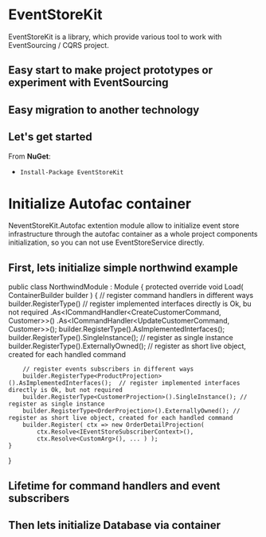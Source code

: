 # EventStoreKit #

EventStoreKit is a library, which provide various tool to work with EventSourcing / CQRS project.

## Easy start to make project prototypes or experiment with EventSourcing

## Easy migration to another technology

## Let's get started

From **NuGet**:
* `Install-Package EventStoreKit`

# Initialize Autofac container #

NeventStoreKit.Autofac extention module allow to initialize event store infrastructure through the autofac container as a whole project components initialization,
so you can not use EventStoreService directly.

## First, lets initialize simple northwind example

public class NorthwindModule : Module
{
    protected override void Load( ContainerBuilder builder )
    {
        // register command handlers in different ways
        builder.RegisterType<CustomerHandler>() // register implemented interfaces directly is Ok, bu not required
            .As<ICommandHandler<CreateCustomerCommand, Customer>>()
            .As<ICommandHandler<UpdateCustomerCommand, Customer>>();
        builder.RegisterType<ProductHandler>().AsImplementedInterfaces();
        builder.RegisterType<OrderHandler>().SingleInstance(); // register as single instance
        builder.RegisterType<OrderDetailHandler>().ExternallyOwned(); // register as short live object, created for each handled command

        // register events subscribers in different ways
        builder.RegisterType<ProductProjection>().AsImplementedInterfaces();  // register implemented interfaces directly is Ok, but not required
        builder.RegisterType<CustomerProjection>().SingleInstance(); // register as single instance
        builder.RegisterType<OrderProjection>().ExternallyOwned(); // register as short live object, created for each handled command
        builder.Register( ctx => new OrderDetailProjection( 
            ctx.Resolve<IEventStoreSubscriberContext>(),
            ctx.Resolve<CustomArg>(), ... ) );
    }
}

## Lifetime for command handlers and event subscribers


## Then lets initialize Database via container

